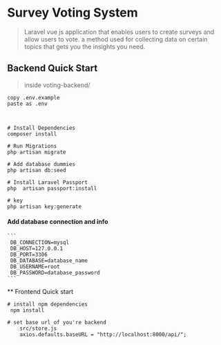 # Survey Voting System

> Laravel vue js application that enables users to create surveys and allow users to vote. a method used for collecting data on certain topics that gets you the insights you need.

## Backend Quick Start

> inside voting-backend/

```
copy .env.example
paste as .env
```

```


# Install Dependencies
composer install

# Run Migrations
php artisan migrate

# Add database dummies
php artisan db:seed

# Install Laravel Passport
php  artisan passport:install

# key
php artisan key:generate
```

#### Add database connection and info

    ```
     DB_CONNECTION=mysql
     DB_HOST=127.0.0.1
     DB_PORT=3306
     DB_DATABASE=database_name
     DB_USERNAME=root
     DB_PASSWORD=database_password
    ```

\*\* Frontend Quick start

```
# install npm dependencies
 npm install

# set base url of you're backend
    src/store.js
    axios.defaults.baseURL = "http://localhost:8000/api/";
```
